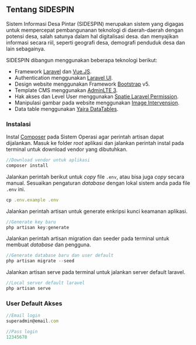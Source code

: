 ## Tentang SIDESPIN

Sistem Informasi Desa Pintar (SIDESPIN) merupakan sistem yang digagas untuk mempercepat pembangunanan teknologi di daerah-daerah dengan potensi desa, salah satunya dalam hal digitalisasi desa. dan menyajikan informasi secara riil, seperti geografi desa, demografi penduduk desa dan lain sebagainya.

SIDESPIN dibangun menggunakan beberapa teknologi berikut:

- Framework [Laravel](https://laravel.com/) dan [Vue.JS](https://vuejs.org/).
- Authentication menggunakan [Laravel UI](https://github.com/laravel/ui).
- Design website menggunakan Framework [Bootstrap](https://getbootstrap.com/docs/4.5/getting-started/introduction/) v5.
- Template CMS menggunakan [AdminLTE 3](https://adminlte.io/).
- Hak akses dan Level User menggunakan [Spatie Laravel Permission](https://github.com/spatie/laravel-permission).
- Manipulasi gambar pada website menggunakan [Image Intervension](http://image.intervention.io/).
- Data table menggunakan [Yajra DataTables](https://datatables.yajrabox.com/).

### Instalasi
Instal [Composer](https://getcomposer.org/) pada Sistem Operasi agar perintah artisan dapat dijalankan. Masuk ke folder <i>root</i> aplikasi dan jalankan perintah instal pada terminal untuk download vendor yang dibutuhkan.

```javascript
//Download vendor untuk aplikasi
composer install
```

Jalankan perintah berikut untuk <i>copy</i> file `.env`, atau bisa juga <i>copy</i> secara manual. Sesuaikan pengaturan <i>database</i> dengan lokal sistem anda pada file `.env` ini.

```javascript
cp .env.example .env
```

Jalankan perintah artisan untuk generate enkripsi kunci keamanan aplikasi.

```javascript
//Generate key baru
php artisan key:generate
```

Jalankan perintah artisan migration dan seeder pada terminal untuk membuat <i>database</i> dan pengguna.

```javascript
//Generate database baru dan user default
php artisan migrate --seed

```

Jalankan artisan serve pada terminal untuk jalankan server default laravel.

```javascript
//Local server default laravel
php artisan serve

```

### User Default Akses

```javascript
//Email login
superadmin@email.com

//Pass login
12345678
```
